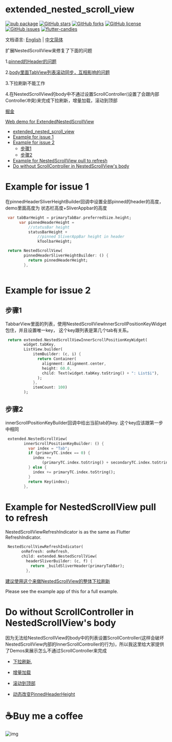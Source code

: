 # extended_nested_scroll_view

[![pub package](https://img.shields.io/pub/v/extended_nested_scroll_view.svg)](https://pub.dartlang.org/packages/extended_nested_scroll_view) [![GitHub stars](https://img.shields.io/github/stars/fluttercandies/extended_nested_scroll_view)](https://github.com/fluttercandies/extended_nested_scroll_view/stargazers) [![GitHub forks](https://img.shields.io/github/forks/fluttercandies/extended_nested_scroll_view)](https://github.com/fluttercandies/extended_nested_scroll_view/network)  [![GitHub license](https://img.shields.io/github/license/fluttercandies/extended_nested_scroll_view)](https://github.com/fluttercandies/extended_nested_scroll_view/blob/master/LICENSE)  [![GitHub issues](https://img.shields.io/github/issues/fluttercandies/extended_nested_scroll_view)](https://github.com/fluttercandies/extended_nested_scroll_view/issues) <a target="_blank" href="https://jq.qq.com/?_wv=1027&k=5bcc0gy"><img border="0" src="https://pub.idqqimg.com/wpa/images/group.png" alt="flutter-candies" title="flutter-candies"></a>

文档语言: [English](README.md) | [中文简体](README-ZH.md)

扩展NestedScrollView来修复了下面的问题

1.[pinned的Header的问题](https://github.com/flutter/flutter/issues/22393)

2.[body里面TabView列表滚动同步，互相影响的问题](https://github.com/flutter/flutter/issues/21868)

3.下拉刷新不能工作

4.在NestedScrollView的body中不通过设置ScrollController(设置了会跟内部Controller冲突)来完成下拉刷新，增量加载，滚动到顶部

[掘金](https://juejin.im/post/5bea43ade51d45544844010a)

[Web demo for ExtendedNestedScrollView](https://fluttercandies.github.io/extended_nested_scroll_view/)

- [extended_nested_scroll_view](#extendednestedscrollview)
- [Example for issue 1](#example-for-issue-1)
- [Example for issue 2](#example-for-issue-2)
  - [步骤1](#%e6%ad%a5%e9%aa%a41)
  - [步骤2](#%e6%ad%a5%e9%aa%a42)
- [Example for NestedScrollView pull to refresh](#example-for-nestedscrollview-pull-to-refresh)
- [Do without ScrollController in NestedScrollView's body](#do-without-scrollcontroller-in-nestedscrollviews-body)
# Example for issue 1

 在pinnedHeaderSliverHeightBuilder回调中设置全部pinned的header的高度，
 demo里面高度为 状态栏高度+SliverAppbar的高度
``` dart
 var tabBarHeight = primaryTabBar.preferredSize.height;
      var pinnedHeaderHeight =
          //statusBar height
          statusBarHeight +
              //pinned SliverAppBar height in header
              kToolbarHeight;

 return NestedScrollView(
        pinnedHeaderSliverHeightBuilder: () {
          return pinnedHeaderHeight;
        },
       
```
# Example for issue 2

## 步骤1

TabbarView里面的列表，使用NestedScrollViewInnerScrollPositionKeyWidget包住，并且设置唯一key，
这个key跟列表是第几个tab有关系。
``` dart
 return extended.NestedScrollViewInnerScrollPositionKeyWidget(
        widget.tabKey,
        ListView.builder(
            itemBuilder: (c, i) {
              return Container(
                alignment: Alignment.center,
                height: 60.0,
                child: Text(widget.tabKey.toString() + ": List$i"),
              );
            },
            itemCount: 100)
        );
```
## 步骤2

innerScrollPositionKeyBuilder回调中给出当前tab的key. 这个key应该跟第一步中相同
``` dart
 extended.NestedScrollView(
        innerScrollPositionKeyBuilder: () {
          var index = "Tab";
          if (primaryTC.index == 0) {
            index +=
                (primaryTC.index.toString() + secondaryTC.index.toString());
          } else {
            index += primaryTC.index.toString();
          }
          return Key(index);
        },
```
# Example for NestedScrollView pull to refresh

NestedScrollViewRefreshIndicator is as the same as Flutter RefreshIndicator.
``` dart
 NestedScrollViewRefreshIndicator(
       onRefresh: onRefresh,
       child: extended.NestedScrollView(
         headerSliverBuilder: (c, f) {
           return _buildSliverHeader(primaryTabBar);
         },
```

[建议使用这个来做NestedScrollView的整体下拉刷新](https://github.com/fluttercandies/loading_more_list/blob/master/example/lib/demo/nested_scroll_view_demo.dart)

Please see the example app of this for a full example.

# Do without ScrollController in NestedScrollView's body

因为无法给NestedScrollView的body中的列表设置ScrollController(这样会破坏NestedScrollView内部的InnerScrollController的行为)，所以我这里给大家提供了Demos来展示怎么不通过ScrollController来完成

* [下拉刷新](https://github.com/fluttercandies/extended_nested_scroll_view/tree/master/example/lib/pages/pull_to_refresh.dart),
  
* [增量加载](https://github.com/fluttercandies/extended_nested_scroll_view/tree/master/example/lib/pages/load_more.dart) 
  
* [滚动到顶部](https://github.com/fluttercandies/extended_nested_scroll_view/tree/master/example/lib/pages/scroll_to_top.dart) 

* [动态改变PinnedHeaderHeight](https://github.com/fluttercandies/extended_nested_scroll_view/tree/master/example/lib/pages/dynamic_pinned_header_height.dart) 

# ☕️Buy me a coffee

![img](http://zmtzawqlp.gitee.io/my_images/images/qrcode.png)

